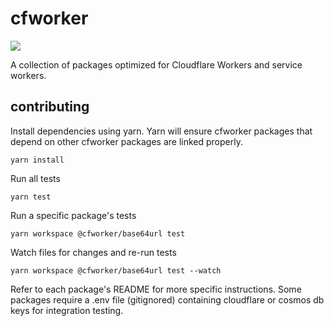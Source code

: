 # cfworker

![](https://github.com/cfworker/cfworker/workflows/build/badge.svg)

A collection of packages optimized for Cloudflare Workers and service workers.

## contributing

Install dependencies using yarn. Yarn will ensure cfworker packages that depend on other cfworker packages are linked properly.

```
yarn install
```

Run all tests

```
yarn test
```

Run a specific package's tests

```
yarn workspace @cfworker/base64url test
```

Watch files for changes and re-run tests

```
yarn workspace @cfworker/base64url test --watch
```

Refer to each package's README for more specific instructions.
Some packages require a .env file (gitignored) containing cloudflare or cosmos db keys for integration testing.
